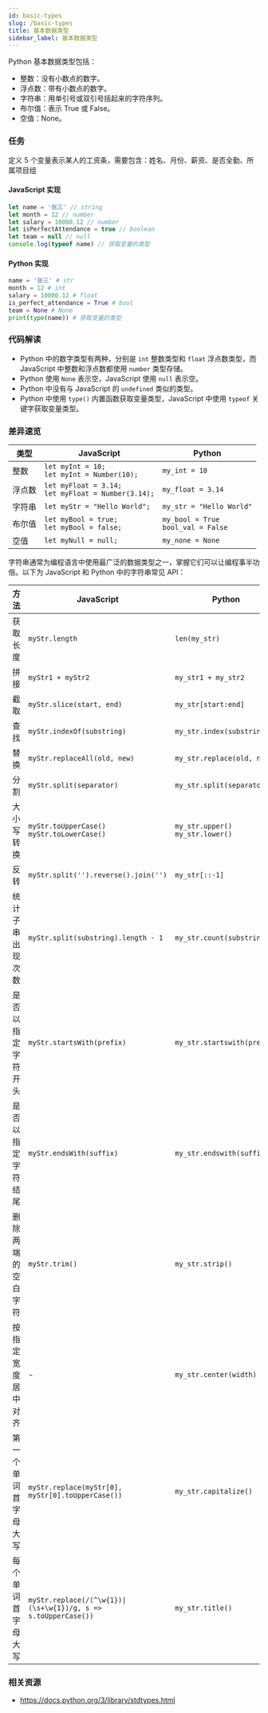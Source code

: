 ```yaml
---
id: basic-types
slug: /basic-types
title: 基本数据类型
sidebar_label: 基本数据类型
---
```


Python 基本数据类型包括：

- 整数：没有小数点的数字。
- 浮点数：带有小数点的数字。
- 字符串：用单引号或双引号括起来的字符序列。
- 布尔值：表示 True 或 False。
- 空值：None。

### 任务

定义 5 个变量表示某人的工资条，需要包含：姓名、月份、薪资、是否全勤、所属项目组

#### JavaScript 实现

```javascript
let name = '张三' // string
let month = 12 // number
let salary = 10000.12 // number
let isPerfectAttendance = true // boolean
let team = null // null
console.log(typeof name) // 获取变量的类型
```

#### Python 实现

```python
name = '张三' # str
month = 12 # int
salary = 10000.12 # float
is_perfect_attendance = True # bool
team = None # None
print(type(name)) # 获取变量的类型
```

### 代码解读
 - Python 中的数字类型有两种，分别是 `int` 整数类型和 `float` 浮点数类型，而 JavaScript 中整数和浮点数都使用 `number` 类型存储。
 - Python 使用 `None` 表示空，JavaScript 使用 `null` 表示空。
 - Python 中没有与 JavaScript 的 `undefined` 类似的类型。 
 - Python 中使用 `type()` 内置函数获取变量类型，JavaScript 中使用 `typeof` 关键字获取变量类型。

### 差异速览
| 类型 | JavaScript | Python |
|---------|------------|--------|
| 整数 | `let myInt = 10;`<br />`let myInt = Number(10);` | `my_int = 10` |
| 浮点数 | `let myFloat = 3.14;`<br />`let myFloat = Number(3.14);` | `my_float = 3.14` |
| 字符串 | `let myStr = "Hello World";` | `my_str = "Hello World"` |
| 布尔值 | `let myBool = true;`<br />`let myBool = false;` | `my_bool = True`<br />`bool_val = False` |
| 空值 | `let myNull = null;` | `my_none = None` |

字符串通常为编程语言中使用最广泛的数据类型之一，掌握它们可以让编程事半功倍。以下为 JavaScript 和 Python 中的字符串常见 API：

| 方法         | JavaScript                     | Python                           |
|--------------|--------------------------------|----------------------------------|
| 获取长度   | `myStr.length`                   | `len(my_str)`                       |
| 拼接   | `myStr1 + myStr2`                  | `my_str1 + my_str2`                    |
| 截取   | `myStr.slice(start, end)`        | `my_str[start:end]`                 |
| 查找   | `myStr.indexOf(substring)`       | `my_str.index(substring)`           |
| 替换   | `myStr.replaceAll(old, new)`        | `my_str.replace(old, new)`          |
| 分割   | `myStr.split(separator)`         | `my_str.split(separator)`           |
| 大小写转换 | `myStr.toUpperCase()`<br />`myStr.toLowerCase()` | `my_str.upper()`<br />`my_str.lower()` |
| 反转	| `myStr.split('').reverse().join('')`	| `my_str[::-1]` |
| 统计子串出现次数 |	`myStr.split(substring).length - 1`	| `my_str.count(substring)` |
| 是否以指定字符开头 |	`myStr.startsWith(prefix)`	| `my_str.startswith(prefix)` |
| 是否以指定字符结尾 | `myStr.endsWith(suffix)` | `my_str.endswith(suffix)` |
| 删除两端的空白字符	| `myStr.trim()`	| `my_str.strip()` |
| 按指定宽度居中对齐 |	-	| `my_str.center(width)` |
| 第一个单词首字母大写 | `myStr.replace(myStr[0], myStr[0].toUpperCase())`	| `my_str.capitalize()` |
| 每个单词首字母大写 |	`myStr.replace(/(^\w{1})\|(\s+\w{1})/g, s => s.toUpperCase())`	| `my_str.title()` |

### 相关资源
- https://docs.python.org/3/library/stdtypes.html

